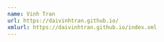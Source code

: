 ```yaml
---
name: Vinh Tran
url: https://daivinhtran.github.io/
xmlurl: https://daivinhtran.github.io/index.xml
---
```

